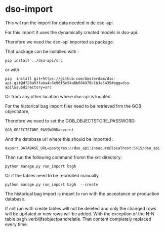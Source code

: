 # dso-import

This wil run the import for data needed in de dso-api.

For this import it uses the dynamically created models in dso-api.

Therefore we need the dso-api imported as package.

That package can be installed with :

    pip install ../dso-api/src
    
or with

    pip  install git+https://github.com/Amsterdam/dso-api.git@df28a53faba4c8e96f5e54a8b684978c1b3a5435#egg=dso-api\&subdirectory=src

Or from any other location where dso-api is located.

For the historical bag import files need to be retrieved frm the GOB objectstore,

Therefore we need to set the GOB_OBJECTSTORE_PASSWORD:

    GOB_OBJECTSTORE_PASSWORD=secret

And the database url where this should be imported :

    export DATABASE_URL=postgres://dso_api:insecure@localhost:5415/dso_api

Then run the following command fromn the _src_ directory:

    python manage.py run_import bagh 
    
Or if the tables need to be recreated manually

    python manage.py run_import bagh  --create

The historical bag import is meant to run with the acceptance or production database.

If not run with create tables will not be deleted and only the changed rows will be updated or new rows will be added.
With the exception of the  N-N table bagh_verblijfsobjectpandrelatie. That content completely replaced every time. 
